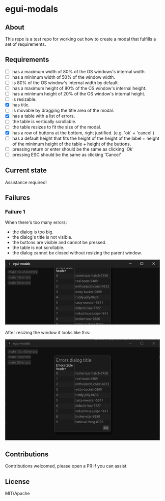 # egui-modals

## About

This repo is a test repo for working out how to create a modal that fulfills a set of requirements.

## Requirements

* [ ] has a maximum width of 80% of the OS windows's internal width.
* [ ] has a minimum width of 50% of the window width.
* [ ] is 80% of the OS window's internal width by default.
* [ ] has a maximum height of 80% of the OS window's internal height.
* [ ] has a minimum height of 20% of the OS window's internal height.
* [ ] is resizable.
* [x] has title.
* [ ] is movable by dragging the title area of the modal.
* [x] has a table with a list of errors.
* [ ] the table is vertically scrollable.
* [ ] the table resizes to fit the size of the modal.
* [x] has a row of buttons at the bottom, right justified. (e.g. 'ok' + 'cancel')
* [ ] has a default height that fits the height of the height of the label + height of the minimum height of the table +  height of the buttons.
* [ ] pressing return or enter should be the same as clicking 'Ok'
* [ ] pressing ESC should be the same as clicking 'Cancel'

## Current state

Assistance required!

## Failures

### Failure 1

When there's too many errors:

* the dialog is too big.
* the dialog's title is not visible.
* the buttons are visible and cannot be pressed.
* the table is not scrollable.
* the dialog cannot be closed without resizing the parent window.

![Failure-1](assets/screenshots/failure-1.png)

After resizing the window it looks like this:

![Failure-1-a](assets/screenshots/failure-1-a.png)


## Contributions

Contributions welcomed, please open a PR if you can assist.

## License

MIT/Apache
